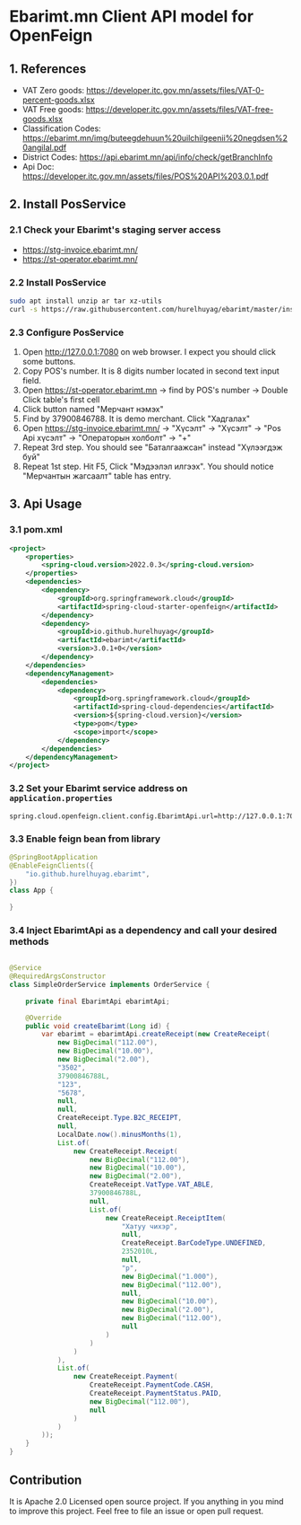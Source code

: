 # Ebarimt.mn Client API model for OpenFeign

## 1. References

- VAT Zero goods: https://developer.itc.gov.mn/assets/files/VAT-0-percent-goods.xlsx
- VAT Free goods: https://developer.itc.gov.mn/assets/files/VAT-free-goods.xlsx
- Classification Codes: https://ebarimt.mn/img/buteegdehuun%20uilchilgeenii%20negdsen%20angilal.pdf
- District Codes: https://api.ebarimt.mn/api/info/check/getBranchInfo
- Api Doc: https://developer.itc.gov.mn/assets/files/POS%20API%203.0.1.pdf

## 2. Install PosService

### 2.1 Check your Ebarimt's staging server access

- https://stg-invoice.ebarimt.mn/
- https://st-operator.ebarimt.mn/

### 2.2 Install PosService

```bash
sudo apt install unzip ar tar xz-utils
curl -s https://raw.githubusercontent.com/hurelhuyag/ebarimt/master/install.sh | bash
```

### 2.3 Configure PosService

1. Open http://127.0.0.1:7080 on web browser. I expect you should click some buttons.
2. Copy POS's number. It is 8 digits number located in second text input field.
3. Open https://st-operator.ebarimt.mn -> find by POS's number -> Double Click table's first cell 
4. Click button named "Мерчант нэмэх"
5. Find by 37900846788. It is demo merchant. Click "Хадгалах"
6. Open https://stg-invoice.ebarimt.mn/ -> "Хүсэлт" -> "Хүсэлт" -> "Pos Api хүсэлт" -> "Операторын холболт" -> "+"
7. Repeat 3rd step. You should see "Баталгаажсан" instead "Хүлээгдэж буй"
8. Repeat 1st step. Hit F5, Click "Мэдээлэл илгээх". You should notice "Мерчантын жагсаалт" table has entry.


## 3. Api Usage

### 3.1 pom.xml
```xml
<project>
    <properties>
        <spring-cloud.version>2022.0.3</spring-cloud.version>
    </properties>
    <dependencies>
        <dependency>
            <groupId>org.springframework.cloud</groupId>
            <artifactId>spring-cloud-starter-openfeign</artifactId>
        </dependency>
        <dependency>
            <groupId>io.github.hurelhuyag</groupId>
            <artifactId>ebarimt</artifactId>
            <version>3.0.1+0</version>
        </dependency>
    </dependencies>
    <dependencyManagement>
        <dependencies>
            <dependency>
                <groupId>org.springframework.cloud</groupId>
                <artifactId>spring-cloud-dependencies</artifactId>
                <version>${spring-cloud.version}</version>
                <type>pom</type>
                <scope>import</scope>
            </dependency>
        </dependencies>
    </dependencyManagement>
</project>
```

### 3.2 Set your Ebarimt service address on `application.properties`
```properties
spring.cloud.openfeign.client.config.EbarimtApi.url=http://127.0.0.1:7080
```

### 3.3 Enable feign bean from library
```java
@SpringBootApplication
@EnableFeignClients({
    "io.github.hurelhuyag.ebarimt",
})
class App {
    
}
```

### 3.4 Inject EbarimtApi as a dependency and call your desired methods
```java

@Service
@RequiredArgsConstructor
class SimpleOrderService implements OrderService {
    
    private final EbarimtApi ebarimtApi;

    @Override
    public void createEbarimt(Long id) {
        var ebarimt = ebarimtApi.createReceipt(new CreateReceipt(
            new BigDecimal("112.00"),
            new BigDecimal("10.00"),
            new BigDecimal("2.00"),
            "3502",
            37900846788L,
            "123",
            "5678",
            null,
            null,
            CreateReceipt.Type.B2C_RECEIPT,
            null,
            LocalDate.now().minusMonths(1),
            List.of(
                new CreateReceipt.Receipt(
                    new BigDecimal("112.00"),
                    new BigDecimal("10.00"),
                    new BigDecimal("2.00"),
                    CreateReceipt.VatType.VAT_ABLE,
                    37900846788L,
                    null,
                    List.of(
                        new CreateReceipt.ReceiptItem(
                            "Хатуу чихэр",
                            null,
                            CreateReceipt.BarCodeType.UNDEFINED,
                            2352010L,
                            null,
                            "p",
                            new BigDecimal("1.000"),
                            new BigDecimal("112.00"),
                            null,
                            new BigDecimal("10.00"),
                            new BigDecimal("2.00"),
                            new BigDecimal("112.00"),
                            null
                        )
                    )
                )
            ),
            List.of(
                new CreateReceipt.Payment(
                    CreateReceipt.PaymentCode.CASH,
                    CreateReceipt.PaymentStatus.PAID,
                    new BigDecimal("112.00"),
                    null
                )
            )
        ));
    }
}

```


## Contribution

It is Apache 2.0 Licensed open source project. If you anything in you mind to improve this project. Feel free to file an issue or open pull request.

